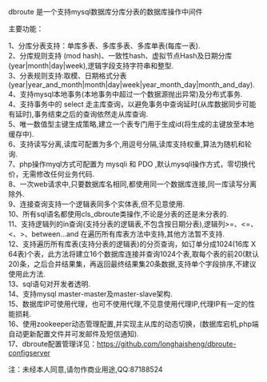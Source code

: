 dbroute 是一个支持mysql数据库分库分表的数据库操作中间件

主要功能：

1、分库分表支持：单库多表、多库多表、多库单表(每库一表).<br>
2、分库规则支持 (mod hash)、一致性hash、虚拟节点Hash及日期分库(year|month|day|week),逻辑字段支持字符串和整型.<br>
3、分表规则支持:取模、日期格式分表(year|year_and_month|month|day|week|year_month_day|month_and_day).<br>
4、支持mysql本地事务(本地事务中超过一个数据源抛出异常)及分布式事务.<br>
4、支持事务中的 select 走主库查询，以避免事务中查询延时(从库数据同步可能有延时),事务结束之后的查询依然走从库查询.<br>
5、唯一数值型主键生成策略,建立一个表专门用于生成id(将生成的主键放至本地缓存中).<br>
6、支持读写分离,读库可配置为多个,用逗号分隔,读库支持权重,算法为随机和轮询.<br>
7、php操作myql方式可配置为 mysqli 和 PDO ,默认mysqli操作方式，零切换代价，无需修改任何业务代码.<br>
8、一次web请求中,只要数据库名相同,都使用同一个数据库连接,同一库读写分离除外.<br>
9、连接查询支持一个逻辑表同多个实体表,但不见意使用.<br>
10、所有sql语名都使用cls_dbroute类操作,不论是分表的还是未分表的.<br>
11、支持逻辑列的in查询(支持分表的逻辑表,不包含按日期分表),逻辑列>=、<=、<、>、between...and 在遍历所有库表方法中支持,其他方法暂不支持.<br>
12、支持遍历所有库表(支持分表的逻辑表)的分页查询，如订单分成1024(16库 X 64表)个表，此方法将建立16个数据库连接并查询1024个表,取每个表的前20(默认20)条，之后合并结果集，再返回最终结果集20条数据,支持单个字段排序,不建议使用此方法.<br>
13、sql语句对开发者透明.<br>
14、支持mysql master-master及master-slave架构.<br>
15、数据库IP可使用代理，也可不使用代理,不见意使用代理IP,代理IP有一定的性能损耗.<br>
16、使用zookeeper动态管理配置,并实现主从库的动态切换，(数据库宕机,php端自动更新配置文件并可发邮件及短信通知).<br>
17、dbroute配置管理详见：https://github.com/longhaisheng/dbroute-configserver

注：未经本人同意,请勿作商业用途,QQ:87188524
